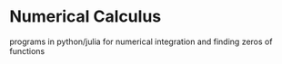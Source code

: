 # Numerical Calculus
 programs in python/julia for numerical integration and  finding zeros of functions
